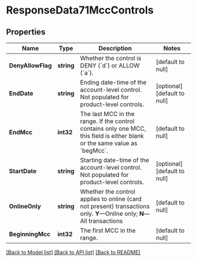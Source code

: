 # ResponseData71MccControls

## Properties
Name | Type | Description | Notes
------------ | ------------- | ------------- | -------------
**DenyAllowFlag** | **string** | Whether the control is DENY (&#x60;d&#x60;) or ALLOW (&#x60;a&#x60;). | [default to null]
**EndDate** | **string** | Ending date-time of the account-level control. Not populated for product-level controls. | [optional] [default to null]
**EndMcc** | **int32** | The last MCC in the range. If the control contains only one MCC, this field is either blank or the same value as &#x60;begMcc&#x60;. | [default to null]
**StartDate** | **string** | Starting date-time of the account-level control. Not populated for product-level controls. | [optional] [default to null]
**OnlineOnly** | **string** | Whether the control applies to online (card not present) transactions only. **Y**—Online only; **N**—All transactions | [default to null]
**BeginningMcc** | **int32** | The first MCC in the range. | [default to null]

[[Back to Model list]](../README.md#documentation-for-models) [[Back to API list]](../README.md#documentation-for-api-endpoints) [[Back to README]](../README.md)

